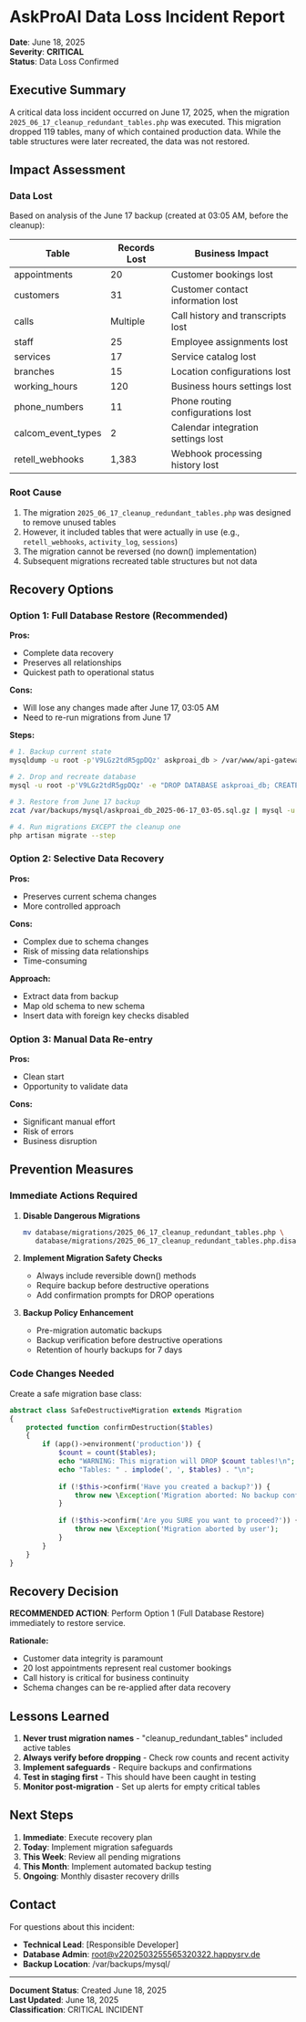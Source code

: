 # AskProAI Data Loss Incident Report
**Date**: June 18, 2025  
**Severity**: **CRITICAL**  
**Status**: Data Loss Confirmed

## Executive Summary

A critical data loss incident occurred on June 17, 2025, when the migration `2025_06_17_cleanup_redundant_tables.php` was executed. This migration dropped 119 tables, many of which contained production data. While the table structures were later recreated, the data was not restored.

## Impact Assessment

### Data Lost
Based on analysis of the June 17 backup (created at 03:05 AM, before the cleanup):

| Table | Records Lost | Business Impact |
|-------|--------------|-----------------|
| appointments | 20 | Customer bookings lost |
| customers | 31 | Customer contact information lost |
| calls | Multiple | Call history and transcripts lost |
| staff | 25 | Employee assignments lost |
| services | 17 | Service catalog lost |
| branches | 15 | Location configurations lost |
| working_hours | 120 | Business hours settings lost |
| phone_numbers | 11 | Phone routing configurations lost |
| calcom_event_types | 2 | Calendar integration settings lost |
| retell_webhooks | 1,383 | Webhook processing history lost |

### Root Cause

1. The migration `2025_06_17_cleanup_redundant_tables.php` was designed to remove unused tables
2. However, it included tables that were actually in use (e.g., `retell_webhooks`, `activity_log`, `sessions`)
3. The migration cannot be reversed (no down() implementation)
4. Subsequent migrations recreated table structures but not data

## Recovery Options

### Option 1: Full Database Restore (Recommended)
**Pros:**
- Complete data recovery
- Preserves all relationships
- Quickest path to operational status

**Cons:**
- Will lose any changes made after June 17, 03:05 AM
- Need to re-run migrations from June 17

**Steps:**
```bash
# 1. Backup current state
mysqldump -u root -p'V9LGz2tdR5gpDQz' askproai_db > /var/www/api-gateway/backups/post_incident_backup.sql

# 2. Drop and recreate database
mysql -u root -p'V9LGz2tdR5gpDQz' -e "DROP DATABASE askproai_db; CREATE DATABASE askproai_db;"

# 3. Restore from June 17 backup
zcat /var/backups/mysql/askproai_db_2025-06-17_03-05.sql.gz | mysql -u root -p'V9LGz2tdR5gpDQz' askproai_db

# 4. Run migrations EXCEPT the cleanup one
php artisan migrate --step
```

### Option 2: Selective Data Recovery
**Pros:**
- Preserves current schema changes
- More controlled approach

**Cons:**
- Complex due to schema changes
- Risk of missing data relationships
- Time-consuming

**Approach:**
- Extract data from backup
- Map old schema to new schema
- Insert data with foreign key checks disabled

### Option 3: Manual Data Re-entry
**Pros:**
- Clean start
- Opportunity to validate data

**Cons:**
- Significant manual effort
- Risk of errors
- Business disruption

## Prevention Measures

### Immediate Actions Required
1. **Disable Dangerous Migrations**
   ```bash
   mv database/migrations/2025_06_17_cleanup_redundant_tables.php \
      database/migrations/2025_06_17_cleanup_redundant_tables.php.disabled
   ```

2. **Implement Migration Safety Checks**
   - Always include reversible down() methods
   - Require backup before destructive operations
   - Add confirmation prompts for DROP operations

3. **Backup Policy Enhancement**
   - Pre-migration automatic backups
   - Backup verification before destructive operations
   - Retention of hourly backups for 7 days

### Code Changes Needed

Create a safe migration base class:
```php
abstract class SafeDestructiveMigration extends Migration
{
    protected function confirmDestruction($tables)
    {
        if (app()->environment('production')) {
            $count = count($tables);
            echo "WARNING: This migration will DROP $count tables!\n";
            echo "Tables: " . implode(', ', $tables) . "\n";
            
            if (!$this->confirm('Have you created a backup?')) {
                throw new \Exception('Migration aborted: No backup confirmed');
            }
            
            if (!$this->confirm('Are you SURE you want to proceed?')) {
                throw new \Exception('Migration aborted by user');
            }
        }
    }
}
```

## Recovery Decision

**RECOMMENDED ACTION**: Perform Option 1 (Full Database Restore) immediately to restore service.

**Rationale:**
- Customer data integrity is paramount
- 20 lost appointments represent real customer bookings
- Call history is critical for business continuity
- Schema changes can be re-applied after data recovery

## Lessons Learned

1. **Never trust migration names** - "cleanup_redundant_tables" included active tables
2. **Always verify before dropping** - Check row counts and recent activity
3. **Implement safeguards** - Require backups and confirmations
4. **Test in staging first** - This should have been caught in testing
5. **Monitor post-migration** - Set up alerts for empty critical tables

## Next Steps

1. **Immediate**: Execute recovery plan
2. **Today**: Implement migration safeguards
3. **This Week**: Review all pending migrations
4. **This Month**: Implement automated backup testing
5. **Ongoing**: Monthly disaster recovery drills

## Contact

For questions about this incident:
- **Technical Lead**: [Responsible Developer]
- **Database Admin**: root@v2202503255565320322.happysrv.de
- **Backup Location**: /var/backups/mysql/

---

**Document Status**: Created June 18, 2025  
**Last Updated**: June 18, 2025  
**Classification**: CRITICAL INCIDENT